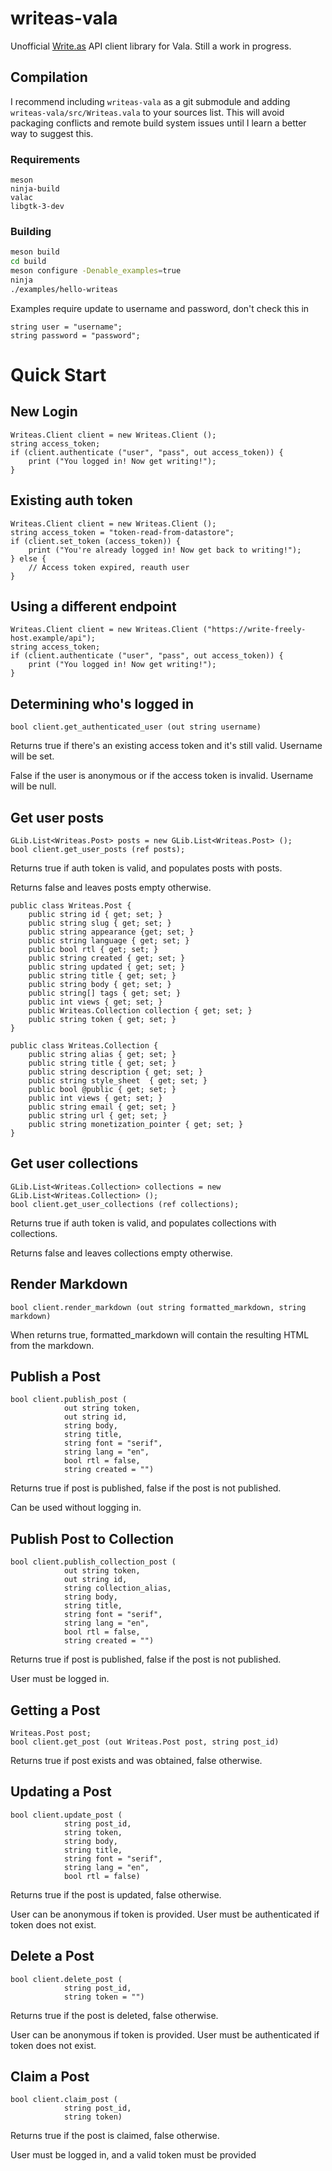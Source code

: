 # writeas-vala

Unofficial [Write.as](https://write.as) API client library for Vala. Still a work in progress.

## Compilation

I recommend including `writeas-vala` as a git submodule and adding `writeas-vala/src/Writeas.vala` to your sources list. This will avoid packaging conflicts and remote build system issues until I learn a better way to suggest this.

### Requirements

```
meson
ninja-build
valac
libgtk-3-dev
```

### Building

```bash
meson build
cd build
meson configure -Denable_examples=true
ninja
./examples/hello-writeas
```

Examples require update to username and password, don't check this in

```
string user = "username";
string password = "password";
```

# Quick Start

## New Login

```vala
Writeas.Client client = new Writeas.Client ();
string access_token;
if (client.authenticate ("user", "pass", out access_token)) {
    print ("You logged in! Now get writing!");
}
```

## Existing auth token

```vala
Writeas.Client client = new Writeas.Client ();
string access_token = "token-read-from-datastore";
if (client.set_token (access_token)) {
    print ("You're already logged in! Now get back to writing!");
} else {
    // Access token expired, reauth user
}
```

## Using a different endpoint

```vala
Writeas.Client client = new Writeas.Client ("https://write-freely-host.example/api");
string access_token;
if (client.authenticate ("user", "pass", out access_token)) {
    print ("You logged in! Now get writing!");
}
```

## Determining who's logged in

```vala
bool client.get_authenticated_user (out string username)
```

Returns true if there's an existing access token and it's still valid. Username will be set.

False if the user is anonymous or if the access token is invalid. Username will be null.

## Get user posts

```vala
GLib.List<Writeas.Post> posts = new GLib.List<Writeas.Post> ();
bool client.get_user_posts (ref posts);
```

Returns true if auth token is valid, and populates posts with posts.

Returns false and leaves posts empty otherwise.

```vala
public class Writeas.Post {
    public string id { get; set; }
    public string slug { get; set; }
    public string appearance {get; set; }
    public string language { get; set; }
    public bool rtl { get; set; }
    public string created { get; set; }
    public string updated { get; set; }
    public string title { get; set; }
    public string body { get; set; }
    public string[] tags { get; set; }
    public int views { get; set; }
    public Writeas.Collection collection { get; set; }
    public string token { get; set; }
}

public class Writeas.Collection {
    public string alias { get; set; }
    public string title { get; set; }
    public string description { get; set; }
    public string style_sheet  { get; set; }
    public bool @public { get; set; }
    public int views { get; set; }
    public string email { get; set; }
    public string url { get; set; }
    public string monetization_pointer { get; set; }
}
```

## Get user collections

```vala
GLib.List<Writeas.Collection> collections = new GLib.List<Writeas.Collection> ();
bool client.get_user_collections (ref collections);
```

Returns true if auth token is valid, and populates collections with collections.

Returns false and leaves collections empty otherwise.

## Render Markdown

```vala
bool client.render_markdown (out string formatted_markdown, string markdown)
```

When returns true, formatted_markdown will contain the resulting HTML from the markdown.

## Publish a Post

```vala
bool client.publish_post (
            out string token,
            out string id,
            string body,
            string title,
            string font = "serif",
            string lang = "en",
            bool rtl = false,
            string created = "")
```

Returns true if post is published, false if the post is not published.

Can be used without logging in.

## Publish Post to Collection

```vala
bool client.publish_collection_post (
            out string token,
            out string id,
            string collection_alias,
            string body,
            string title,
            string font = "serif",
            string lang = "en",
            bool rtl = false,
            string created = "")
```

Returns true if post is published, false if the post is not published.

User must be logged in.

## Getting a Post

```vala
Writeas.Post post;
bool client.get_post (out Writeas.Post post, string post_id)
```

Returns true if post exists and was obtained, false otherwise.

## Updating a Post

```vala
bool client.update_post (
            string post_id,
            string token,
            string body,
            string title,
            string font = "serif",
            string lang = "en",
            bool rtl = false)
```

Returns true if the post is updated, false otherwise.

User can be anonymous if token is provided. User must be authenticated if token does not exist.

## Delete a Post

```vala
bool client.delete_post (
            string post_id,
            string token = "")
```

Returns true if the post is deleted, false otherwise.

User can be anonymous if token is provided. User must be authenticated if token does not exist.

## Claim a Post

```vala
bool client.claim_post (
            string post_id,
            string token)
```

Returns true if the post is claimed, false otherwise.

User must be logged in, and a valid token must be provided


